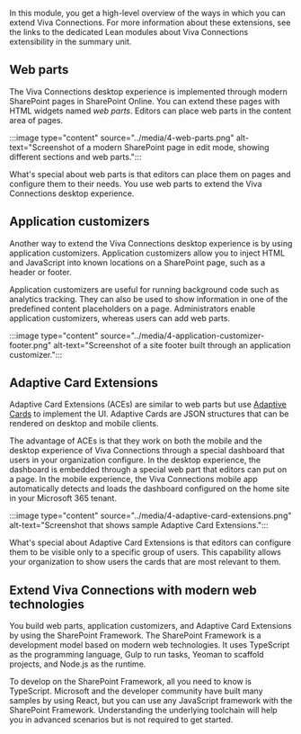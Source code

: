In this module, you get a high-level overview of the ways in which you can extend Viva Connections. For more information about these extensions, see the links to the dedicated Lean modules about Viva Connections extensibility in the summary unit.

## Web parts

The Viva Connections desktop experience is implemented through modern SharePoint pages in SharePoint Online. You can extend these pages with HTML widgets named *web parts*. Editors can place web parts in the content area of pages.

:::image type="content" source="../media/4-web-parts.png" alt-text="Screenshot of a modern SharePoint page in edit mode, showing different sections and web parts.":::

What's special about web parts is that editors can place them on pages and configure them to their needs. You use web parts to extend the Viva Connections desktop experience.

## Application customizers

Another way to extend the Viva Connections desktop experience is by using application customizers. Application customizers allow you to inject HTML and JavaScript into known locations on a SharePoint page, such as a header or footer. 

Application customizers are useful for running background code such as analytics tracking. They can also be used to show information in one of the predefined content placeholders on a page. Administrators enable application customizers, whereas users can add web parts. 

:::image type="content" source="../media/4-application-customizer-footer.png" alt-text="Screenshot of a site footer built through an application customizer.":::

## Adaptive Card Extensions

Adaptive Card Extensions (ACEs) are similar to web parts but use [Adaptive Cards](https://adaptivecards.io) to implement the UI. Adaptive Cards are JSON structures that can be rendered on desktop and mobile clients.

The advantage of ACEs is that they work on both the mobile and the desktop experience of Viva Connections through a special dashboard that users in your organization configure. In the desktop experience, the dashboard is embedded through a special web part that editors can put on a page. In the mobile experience, the Viva Connections mobile app automatically detects and loads the dashboard configured on the home site in your Microsoft 365 tenant.

:::image type="content" source="../media/4-adaptive-card-extensions.png" alt-text="Screenshot that shows sample Adaptive Card Extensions.":::

What's special about Adaptive Card Extensions is that editors can configure them to be visible only to a specific group of users. This capability allows your organization to show users the cards that are most relevant to them.

## Extend Viva Connections with modern web technologies

You build web parts, application customizers, and Adaptive Card Extensions by using the SharePoint Framework. The SharePoint Framework is a development model based on modern web technologies. It uses TypeScript as the programming language, Gulp to run tasks, Yeoman to scaffold projects, and Node.js as the runtime. 

To develop on the SharePoint Framework, all you need to know is TypeScript. Microsoft and the developer community have built many samples by using React, but you can use any JavaScript framework with the SharePoint Framework. Understanding the underlying toolchain will help you in advanced scenarios but is not required to get started.
